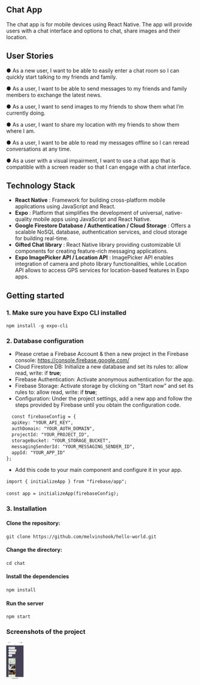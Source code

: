## Chat App

The chat app is for mobile devices using React Native. The app will provide users with a chat interface and options to chat, share images and their location.

## User Stories

● As a new user, I want to be able to easily enter a chat room so I can quickly start talking to my
friends and family.

● As a user, I want to be able to send messages to my friends and family members to exchange
the latest news.

● As a user, I want to send images to my friends to show them what I’m currently doing.

● As a user, I want to share my location with my friends to show them where I am.

● As a user, I want to be able to read my messages offline so I can reread conversations at any
time.

● As a user with a visual impairment, I want to use a chat app that is compatible with a screen
reader so that I can engage with a chat interface.

## Technology Stack

- **React Native** : Framework for building cross-platform mobile applications using JavaScript and React.
- **Expo** : Platform that simplifies the development of universal, native-quality mobile apps using JavaScript and React Native.
- **Google Firestore Database / Authentication / Cloud Storage** : Offers a scalable NoSQL database, authentication services, and cloud storage for building real-time.
- **Gifted Chat library** : React Native library providing customizable UI components for creating feature-rich messaging applications.
- **Expo ImagePicker API / Location API** : ImagePicker API enables integration of camera and photo library functionalities, while Location API allows to access GPS services for location-based features in Expo apps.

## Getting started

### 1. Make sure you have Expo CLI installed

```
npm install -g expo-cli
```

### 2. Database configuration

- Please cretae a Firebase Account & then a new project in the Firebase console: https://console.firebase.google.com/
- Cloud Firestore DB: Initialize a new database and set its rules to: allow read, write: if **true**;
- Firebase Authentication: Activate anonymous authentication for the app.
- Firebase Storage: Activate storage by clicking on "Start now" and set its rules to: allow read, write: if **true**;
- Configuration: Under the project settings, add a new app and follow the steps provided by Firebase until you obtain the configuration code.

```
  const firebaseConfig = {
  apiKey: "YOUR_API_KEY",
  authDomain: "YOUR_AUTH_DOMAIN",
  projectId: "YOUR_PROJECT_ID",
  storageBucket: "YOUR_STORAGE_BUCKET",
  messagingSenderId: "YOUR_MESSAGING_SENDER_ID",
  appId: "YOUR_APP_ID"
};
```

- Add this code to your main component and configure it in your app.

```
import { initializeApp } from "firebase/app";

const app = initializeApp(firebaseConfig);
```

### 3. Installation

#### Clone the repository:

```
git clone https://github.com/melvinshook/hello-world.git
```

#### Change the directory:

```
cd chat
```

#### Install the dependencies

```
npm install
```

#### Run the server

```
npm start
```

### Screenshots of the project

<img src="img/IMG_7087.png" height="100">
